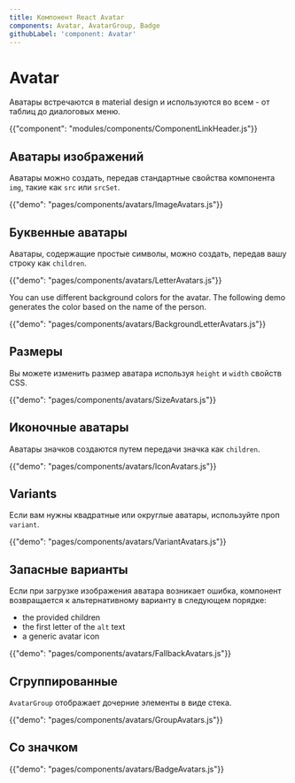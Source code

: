 ```yaml
---
title: Компонент React Avatar
components: Avatar, AvatarGroup, Badge
githubLabel: 'component: Avatar'
---
```


# Avatar

<p class="description">Аватары встречаются в material design и используются во всем - от таблиц до диалоговых меню.</p>

{{"component": "modules/components/ComponentLinkHeader.js"}}

## Аватары изображений

Аватары можно создать, передав стандартные свойства компонента `img`, такие как `src` или `srcSet`.

{{"demo": "pages/components/avatars/ImageAvatars.js"}}

## Буквенные аватары

Аватары, содержащие простые символы, можно создать, передав вашу строку как `children`.

{{"demo": "pages/components/avatars/LetterAvatars.js"}}

You can use different background colors for the avatar. The following demo generates the color based on the name of the person.

{{"demo": "pages/components/avatars/BackgroundLetterAvatars.js"}}

## Размеры

Вы можете изменить размер аватара используя `height` и `width` свойств CSS.

{{"demo": "pages/components/avatars/SizeAvatars.js"}}

## Иконочные аватары

Аватары значков создаются путем передачи значка как `children`.

{{"demo": "pages/components/avatars/IconAvatars.js"}}

## Variants

Если вам нужны квадратные или округлые аватары, используйте проп `variant`.

{{"demo": "pages/components/avatars/VariantAvatars.js"}}

## Запасные варианты

Если при загрузке изображения аватара возникает ошибка, компонент возвращается к альтернативному варианту в следующем порядке:

- the provided children
- the first letter of the `alt` text
- a generic avatar icon

{{"demo": "pages/components/avatars/FallbackAvatars.js"}}

## Сгруппированные

`AvatarGroup` отображает дочерние элементы в виде стека.

{{"demo": "pages/components/avatars/GroupAvatars.js"}}

## Со значком

{{"demo": "pages/components/avatars/BadgeAvatars.js"}}

